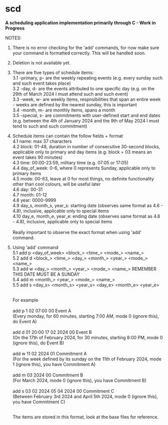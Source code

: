 # scd 

**A scheduling application implementation primarily through C - Work in Progress**

NOTES:

1. There is no error checking for the 'add' commands, for now make sure your command is formatted correctly. This will be handled soon. 
2. Deletion is not available yet.  
3. There are five types of schedule items:
   \
   3.1 -primary, p- are the weekly repeating events (e.g. every sunday such and such event takes place) \
   3.2 -day, d- are the events attributed to one specific day (e.g. on the 29th of March 2024 I must attend such and such event) \
   3.3 -week, w- are weekly items, respnsibilities that span an entire week - weeks are defined by the nearest sunday, this is important \
   3.4 -month, m- are monthly items, spans a month      \
   3.5 -special, s- are commitments with user-defined start and end dates (e.g. between the 4th of January 2024 and the 9th of May 2024 I must tend to such and such commitment)

4. Schedule items can contain the follow fields + format     <br>
   4.1 name: max 37 characters     <br>
   4.2 block: 01-48, duration in number of consecutive 30-second blocks, applicable only to primary and day items (e.g. block = 03 means an event takes 90 minutes)    <br>
   4.3 time: 00:00-23:59, military time (e.g. 07:05 or 17:05)    <br>
   4.4 day_of_week: 0-6, where 0 represents Sunday, applicable only to primary items <br>
   4.5 mode: 00-63, leave at 0 for most things, no definite functionality other than cool colours, will be useful later <br>
   4.6 day: 00-31 <br>
   4.7 month: 01-12 <br> 
   4.8 year: 0000-9999 <br>
   4.9 day_s, month_s, year_s: starting date (observes same format as 4.6 - 4.8), inclusive, applicable only to special items <br>
   4.10 day_e, month_e, year_e: ending date (observes same format as 4.6 - 4.8), inclusive, applicable only to special items <br>
   <br>
   Really important to observe the exact format when using 'add' command.

5. Using 'add' command <br> 
   5.1 add p <day_of_week> <block_> <time_> <mode_> <name_> <br> 
   5.2 add d <block_> <time_> <day_> <month_> <year_> <mode_> <name_> <br> 
   5.3 add w <day_> <month_> <year_> <mode_> <name_> REMEMBER THIS DATE MUST BE A SUNDAY <br> 
   5.4 add m <month_> <year_> <mode_> <name_> <br> 
   5.5 add s <day_s> <month_s> <year_s> <day_e> <month_e> <year_e> <mode> <name>  <br> <br>

   For example <br><br>
   add p 1 02 07:00 00 Event A <br>
   (Every monday, for 60 minutes, starting 7:00 AM, mode 0 (ignore this), do Event A) <br><br>
   add d 01 20:00 17 02 2024 00 Event B <br>
   (On the 17th of February 2024, for 30 minutes, starting 8:00 PM, mode 0 (ignore this), do Event B) <br><br>
   add w 11 02 2024 01 Commitment A <br>
   (For the week defined by its sunday on the 11th of February 2024, mode 1 (ignore this), you have Commitment A) <br><br>
   add m 03 2024 00 Commitment B  <br>
   (For March 2024, mode 0 (ignore this), you have Commitment B) <br><br>
   add s 03 02 2024 05 04 2024 00 Commitment C <br>
   (Between February 3rd 2024 and April 5th 2024, mode 0 (ignore this), you have Commitment C) <br><br>

   The items are stored in this format, look at the base files for reference.




   

    
   



   

